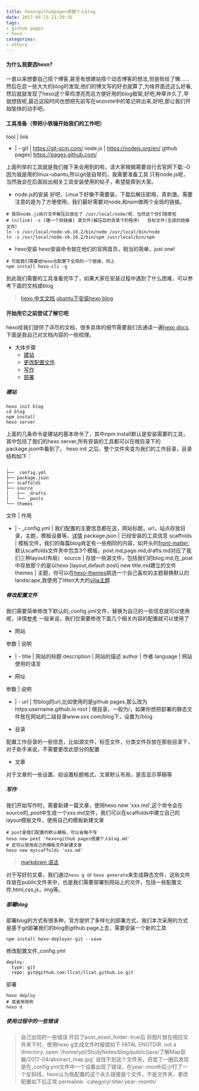 ```yaml
---
title: hexo+githubpages搭建个人blog
date: 2017-04-13 21:29:35
tags: 
- github pages
- hexo
categories:
- others
---
```

#### 为什么我要选hexo?
一直以来想要自己搭个博客,甚至有想建站搭个动态博客的想法,但是败给了懒......
然后在逛一些大大的blog时发现,他们的博文写的好也就算了,为啥界面还这么好看,然后就就发现了hexo这个草鸡漂亮而且方便好用的blog框架,好吧,种草许久了,早就想拔呢,最近这段时间也想把先前写在wiznote中的笔记转出来,好吧,那让我们开始愉快的动手吧。

<!--more-->

#### 工具准备（带把小铁锤开始我们的工作吧）

tool | link
- | -
git | https://git-scm.com/
node.js | https://nodejs.org/en/
github pages| https://pages.github.com/

上面列举的工具就是我们接下来会用到的啦，请大家根据需要自行去官网下载:-O
因为我是用的linux-ubantu,所以git是自带的，我需要准备工具
只有node.js呢，当然我会在后面给出相关工具安装使用的帖子，希望能帮到大家。

- node.js的安装
好吧，Linux下好像不需要装，下载后解压即用，真刺激。需要注意的是为了方便使用，我们最好需要对node,和npm做两个全局的链接。
```
# 我将node.js执行文件解压后放在了 /usr/local/node/呢，当然这个你们随意啦
# ln(link) -s (建一个软链接) 源文件(解压后的目录下的程序）  目标文件(生成的链接文件） 
ln -s /usr/local/node-v6.10.2/bin/node /usr/local/bin/node
ln -s /usr/local/node-v6.10.2/bin/npm /usr/local/bin/npm
```
- hexo安装
hexo安装命令就在他们的官网首页，相当的简单，just one!
```
# 可能我们需要给hexo也配置下全局的一个链接，同上
npm install hexo-cli -g
```
到此我们需要的工具准备完毕了，如果大家在安装过程中遇到了什么困难，可以参考下面的文档或blog
> [hexo 中文文档](https://hexo.io/zh-cn/)
[ubantu下安装hexo blog](https://segmentfault.com/a/1190000002665530)

#### 开始用它之前尝试了解它吧

hexo给我们提供了详尽的文档，很多具体的细节需要我们去通读一遍[hexo docs](https://hexo.io/zh-cn/),下面是我自己对文档内容的一些梳理。

- 大体步骤
  - [建站](#create-site)
  - [更改配置文件](#edit-config)
  - [写作](#writing)
  - [部署](#deploy-blog)

<h5 id='create-site'>建站</h5>
    
```
hexo init blog
cd blog
npm install
hexo server
```
    
上面的几条命令是建站的基本命令了，其中npm install默认是安装需要的工具，其中包括了我们的hexo server,所有安装的工具都可以在根目录下的package.json中看到了。
hexo init 之后，整个文件夹变为我们的工作目录，目录结构如下：

```
.
├── _config.yml
├── package.json
├── scaffolds
├── source
|   ├── _drafts
|   └── _posts
└── themes
```

文件 | 作用
- | -
_config.yml | 我们配置的主要信息都在这，网站标题，url，站点存放目录，主题，模板设置等，[详情](#detail-config)
package.json | 已经安装的工具信息
scaffolds | 模板文件，我们的每篇blog肯定有一些相同的内容，如开头的[front-matter](https://hexo.io/zh-cn/docs/front-matter.html),默认scaffolds文件夹中包含3个模板，post.md,page.md,drafts.md对应了我们三种layout(布局）
source | 存放一些源文件，包括我们的blog.md,在_post中存放那个的是以hexo [layout,default post] new title.md建立的文件
themes | 主题，你可以在[hexo-themes](https://hexo.io/themes/)挑选一个自己喜欢的主题替换默认的landscape,我使用了litten大大的[yilia主题](https://github.com/litten/hexo-theme-yilia)


<h5 id='edit-config'>修改配置文件</h5>

我们需要简单修改下默认的_config.yml文件，替换为自己的一些信息就可以使用呢，详情[参考](https://hexo.io/zh-cn/docs/configuration.html)
一般来说，我们仅需要修改下面几个相关内容的配置就可以使用了
- 网站

参数 | 说明
- | -
title | 网站的标题
description | 网站的描述
author | 作者
language | 网站使用的语言

- 网址

参数 | 说明
 - | -
url | 你blog的url,比如使用的是github pages,那么改为https:username.github.io
root | 根目录，一般为/，如果你想把部署的静态文件放在网站的二级目录www.xxx.com/blog下，设置为/blog

- 目录

配置工作目录的一些信息，比如源文件，标签文件，分类文件存放在那些目录下，对于新手来说，不需要更改此部分的配置

- 文章

对于文章的一些设置，如设置标题格式，文章默认布局，是否显示草稿等


<h5 id = 'writing'>写作</h5>

我们开始写作时，需要新建一篇文章，使用hexo new 'xxx.md',这个命令会在source的_post中生成一个xxx.md文件，我们可以在scaffolds中建立自己的layout模板文件，使用自己的模板新建文章

```
# post是我们配置的默认模板，可以省略不写
hexo new post 'hexo+github pages搭建个人blog.md'
# 还可以使用自己的模板文件新建文章
hexo new myscaffolds 'xxx.md'
```

> 
> [markdown 语法]( https://guides.github.com/features/mastering-markdown/)

对于写好的文章，我们通过`hexo g `or `hexo generate`来生成静态文件，这些文件存放在public文件夹中，也是我们需要部署到网站上的文件，包括一些配置文件,html,css,js，img等。

<h5 id = 'deploy-blog'>部署blog</h5>

部署blog的方式有很多种，官方提供了多样化的部署方式，我们本次采用的方式是基于git部署我们的blog到github page上去，需要安装一个新的工具

```
npm install hexo-deployer-git --save
```
修改配置文件_config.yml
```
deploy:
  type: git
  repo: git@github.com:llcat/llcat.github.io.git
```
部署
```
hexo deploy
# 或者用简称
hexo d
```

<h5 id='my-error'>使用过程中的一些错误</h5>

> 自己出现的一些错误
开启了post_asset_folder: true后
将图片放在相应文件夹下时，使用hexo g生成文件时报错如下
FATAL ENOTDIR: not a directory, open '/home/ypl/StudyNotes/blog/public/java/了解Map容器/2017-04/abstract_map.jpg'
说找不到这个文件夹，百度了一圈后发现是在_config.yml文件中一个设置出现了错误，在year-:month后少打了一个反斜线，hexo认为我配置的这个永久链接是个文件，不是文件夹，更改配置如下后正常
permalink: :category/:title/:year-:month/






